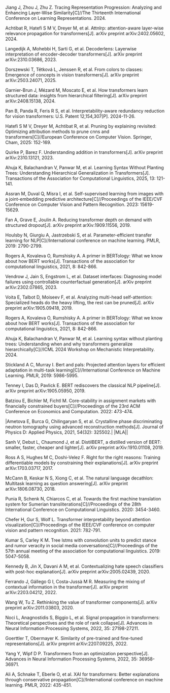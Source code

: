Jiang J, Zhou J, Zhu Z. Tracing Representation Progression: Analyzing and Enhancing Layer-Wise Similarity[C]//The Thirteenth International Conference on Learning Representations. 2024.

Achtibat R, Hatefi S M V, Dreyer M, et al. Attnlrp: attention-aware layer-wise relevance propagation for transformers[J]. arXiv preprint arXiv:2402.05602, 2024.

Langedijk A, Mohebbi H, Sarti G, et al. Decoderlens: Layerwise interpretation of encoder-decoder transformers[J]. arXiv preprint arXiv:2310.03686, 2023.

Dorszewski T, Tětková L, Jenssen R, et al. From colors to classes: Emergence of concepts in vision transformers[J]. arXiv preprint arXiv:2503.24071, 2025.

Garnier-Brun J, Mézard M, Moscato E, et al. How transformers learn structured data: insights from hierarchical filtering[J]. arXiv preprint arXiv:2408.15138, 2024.

Pan B, Panda R, Feris R S, et al. Interpretability-aware redundancy reduction for vision transformers: U.S. Patent 12,154,307[P]. 2024-11-26.

Hatefi S M V, Dreyer M, Achtibat R, et al. Pruning by explaining revisited: Optimizing attribution methods to prune cnns and transformers[C]//European Conference on Computer Vision. Springer, Cham, 2025: 152-169.

Quirke P, Barez F. Understanding addition in transformers[J]. arXiv preprint arXiv:2310.13121, 2023.


Ahuja K, Balachandran V, Panwar M, et al. Learning Syntax Without Planting Trees: Understanding Hierarchical Generalization in Transformers[J]. Transactions of the Association for Computational Linguistics, 2025, 13: 121-141.

Assran M, Duval Q, Misra I, et al. Self-supervised learning from images with a joint-embedding predictive architecture[C]//Proceedings of the IEEE/CVF Conference on Computer Vision and Pattern Recognition. 2023: 15619-15629.

Fan A, Grave E, Joulin A. Reducing transformer depth on demand with structured dropout[J]. arXiv preprint arXiv:1909.11556, 2019.

Houlsby N, Giurgiu A, Jastrzebski S, et al. Parameter-efficient transfer learning for NLP[C]//International conference on machine learning. PMLR, 2019: 2790-2799.

Rogers A, Kovaleva O, Rumshisky A. A primer in BERTology: What we know about how BERT works[J]. Transactions of the association for computational linguistics, 2021, 8: 842-866.

Vendrow J, Jain S, Engstrom L, et al. Dataset interfaces: Diagnosing model failures using controllable counterfactual generation[J]. arXiv preprint arXiv:2302.07865, 2023.

Voita E, Talbot D, Moiseev F, et al. Analyzing multi-head self-attention: Specialized heads do the heavy lifting, the rest can be pruned[J]. arXiv preprint arXiv:1905.09418, 2019.

Rogers A, Kovaleva O, Rumshisky A. A primer in BERTology: What we know about how BERT works[J]. Transactions of the association for computational linguistics, 2021, 8: 842-866.

Ahuja K, Balachandran V, Panwar M, et al. Learning syntax without planting trees: Understanding when and why transformers generalize hierarchically[C]//ICML 2024 Workshop on Mechanistic Interpretability. 2024.

Stickland A C, Murray I. Bert and pals: Projected attention layers for efficient adaptation in multi-task learning[C]//International Conference on Machine Learning. PMLR, 2019: 5986-5995.

Tenney I, Das D, Pavlick E. BERT rediscovers the classical NLP pipeline[J]. arXiv preprint arXiv:1905.05950, 2019.

Batziou E, Bichler M, Fichtl M. Core-stability in assignment markets with financially constrained buyers[C]//Proceedings of the 23rd ACM Conference on Economics and Computation. 2022: 473-474.

|Ametova E, Burca G, Chilingaryan S, et al. Crystalline phase discriminating neutron tomography using advanced reconstruction methods[J]. Journal of Physics D: Applied Physics, 2021, 54(32): 325502.|
|MLA||

Sanh V, Debut L, Chaumond J, et al. DistilBERT, a distilled version of BERT: smaller, faster, cheaper and lighter[J]. arXiv preprint arXiv:1910.01108, 2019.

Ross A S, Hughes M C, Doshi-Velez F. Right for the right reasons: Training differentiable models by constraining their explanations[J]. arXiv preprint arXiv:1703.03717, 2017.

McCann B, Keskar N S, Xiong C, et al. The natural language decathlon: Multitask learning as question answering[J]. arXiv preprint arXiv:1806.08730, 2018.

Punia R, Schenk N, Chiarcos C, et al. Towards the first machine translation system for Sumerian transliterations[C]//Proceedings of the 28th International Conference on Computational Linguistics. 2020: 3454-3460.

Chefer H, Gur S, Wolf L. Transformer interpretability beyond attention visualization[C]//Proceedings of the IEEE/CVF conference on computer vision and pattern recognition. 2021: 782-791.

Kumar S, Carley K M. Tree lstms with convolution units to predict stance and rumor veracity in social media conversations[C]//Proceedings of the 57th annual meeting of the association for computational linguistics. 2019: 5047-5058.

Kennedy B, Jin X, Davani A M, et al. Contextualizing hate speech classifiers with post-hoc explanation[J]. arXiv preprint arXiv:2005.02439, 2020.

Ferrando J, Gállego G I, Costa-Jussà M R. Measuring the mixing of contextual information in the transformer[J]. arXiv preprint arXiv:2203.04212, 2022.

Wang W, Tu Z. Rethinking the value of transformer components[J]. arXiv preprint arXiv:2011.03803, 2020.

Noci L, Anagnostidis S, Biggio L, et al. Signal propagation in transformers: Theoretical perspectives and the role of rank collapse[J]. Advances in Neural Information Processing Systems, 2022, 35: 27198-27211.

Goerttler T, Obermayer K. Similarity of pre-trained and fine-tuned representations[J]. arXiv preprint arXiv:2207.09225, 2022.

Yang Y, Wipf D P. Transformers from an optimization perspective[J]. Advances in Neural Information Processing Systems, 2022, 35: 36958-36971.

Ali A, Schnake T, Eberle O, et al. XAI for transformers: Better explanations through conservative propagation[C]//International conference on machine learning. PMLR, 2022: 435-451.

